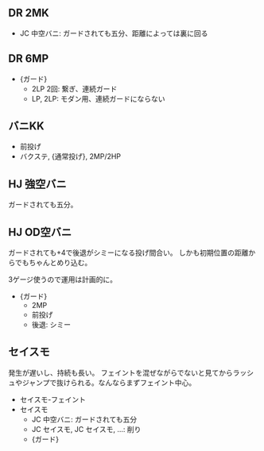 ## DR 2MK

- JC 中空バニ: ガードされても五分、距離によっては裏に回る

## DR 6MP

- {ガード}
  - 2LP 2回: 繋ぎ、連続ガード
  - LP, 2LP: モダン用、連続ガードにならない

## バニKK

- 前投げ
- バクステ, {通常投げ}, 2MP/2HP

## HJ 強空バニ

ガードされても五分。

## HJ OD空バニ

ガードされても+4で後退がシミーになる投げ間合い。
しかも初期位置の距離からでもちゃんとめり込む。

3ゲージ使うので運用は計画的に。

- {ガード}
  - 2MP
  - 前投げ
  - 後退: シミー

## セイスモ

発生が遅いし、持続も長い。
フェイントを混ぜながらでないと見てからラッシュやジャンプで抜けられる。なんならまずフェイント中心。

- セイスモ-フェイント
- セイスモ
  - JC 中空バニ: ガードされても五分
  - JC セイスモ, JC セイスモ, ...: 削り
  - {ガード}
